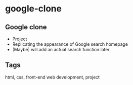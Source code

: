# google-clone

## Google clone
- Project
- Replicating the appearance of Google search homepage
- (Maybe) will add an actual search function later

## Tags
html, css, front-end web development, project
